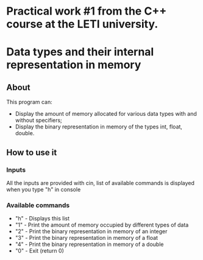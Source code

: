 # Practical work #1 from the C++ course at the LETI university.
# Data types and their internal representation in memory 

## About
This program can:
- Display the amount of memory allocated for various data types with and without specifiers;
- Display the binary representation in memory of the types int, float, double.

## How to use it
### Inputs
All the inputs are provided with cin, list of available commands is displayed when you type "h" in console
### Available commands
- "h" - Displays this list
- "1" - Print the amount of memory occupied by different types of data
- "2" - Print the binary representation in memory of an integer
- "3" - Print the binary representation in memory of a float
- "4" - Print the binary representation in memory of a double
- "0" - Exit (return 0)